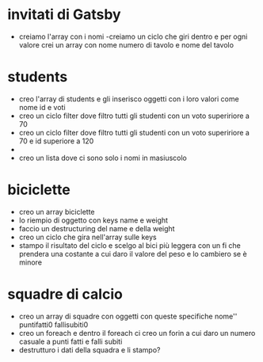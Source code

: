 # invitati di Gatsby

- creiamo l'array con i nomi
  -creiamo un ciclo che giri dentro e per ogni valore crei un array con nome numero di tavolo e nome del tavolo

# students

- creo l'array di students e gli inserisco oggetti con i loro valori come nome id e voti
- creo un ciclo filter dove filtro tutti gli studenti con un voto supeririore a 70
- creo un ciclo filter dove filtro tutti gli studenti con un voto supeririore a 70 e id superiore a 120
-
- creo un lista dove ci sono solo i nomi in masiuscolo

# biciclette

- creo un array biciclette
- lo riempio di oggetto con keys name e weight
- faccio un destructuring del name e della weight
- creo un ciclo che gira nell'array sulle keys
- stampo il risultato del ciclo e scelgo al bici più leggera con un fi che prendera una costante a cui daro il valore del peso e lo cambiero se è minore

# squadre di calcio

- creo un array di squadre con oggetti con queste specifiche nome'' puntifatti0 fallisubiti0
- creo un foreach e dentro il foreach ci creo un forin a cui daro un numero casuale a punti fatti e falli subiti
- destrutturo i dati della squadra e li stampo?
